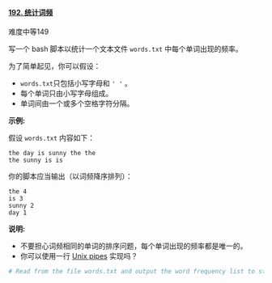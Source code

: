 #### [192. 统计词频](https://leetcode-cn.com/problems/word-frequency/)

难度中等149

写一个 bash 脚本以统计一个文本文件 `words.txt` 中每个单词出现的频率。

为了简单起见，你可以假设：

- `words.txt`只包括小写字母和 `' '` 。
- 每个单词只由小写字母组成。
- 单词间由一个或多个空格字符分隔。

**示例:**

假设 `words.txt` 内容如下：

```
the day is sunny the the
the sunny is is
```

你的脚本应当输出（以词频降序排列）：

```
the 4
is 3
sunny 2
day 1
```

**说明:**

- 不要担心词频相同的单词的排序问题，每个单词出现的频率都是唯一的。
- 你可以使用一行 [Unix pipes](http://tldp.org/HOWTO/Bash-Prog-Intro-HOWTO-4.html) 实现吗？





```bash
# Read from the file words.txt and output the word frequency list to stdout.

```

